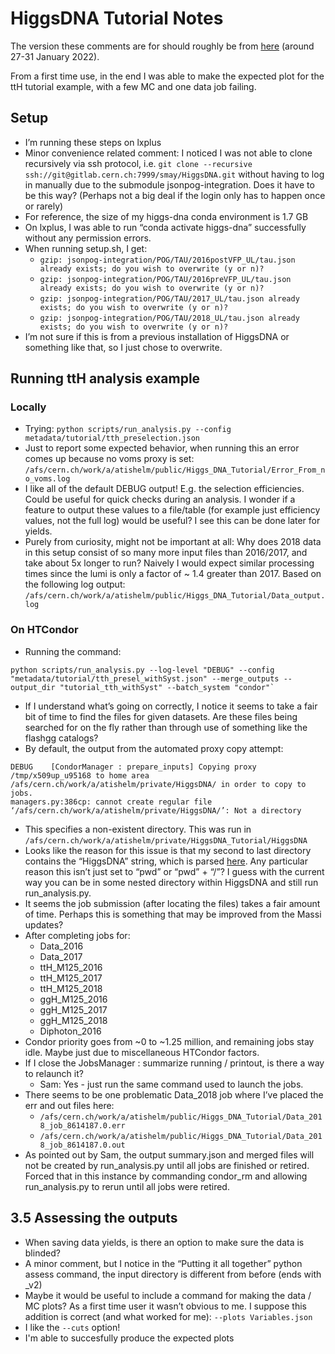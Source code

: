 # HiggsDNA Tutorial Notes

The version these comments are for should roughly be from [here](https://github.com/atishelmanch/higgs_dna_tutorial.github.io/commit/b9d5181b54862775f358c4ced0212dd896c4e829) (around 27-31 January 2022). 

From a first time use, in the end I was able to make the expected plot for the ttH tutorial example, with a few MC and one data job failing. 

## Setup

- I’m running these steps on lxplus 
- Minor convenience related comment: I noticed I was not able to clone recursively via ssh protocol, i.e. `git clone --recursive ssh://git@gitlab.cern.ch:7999/smay/HiggsDNA.git` without having to log in manually due to the submodule jsonpog-integration. Does it have to be this way? (Perhaps not a big deal if the login only has to happen once or rarely)
- For reference, the size of my higgs-dna conda environment is 1.7 GB
- On lxplus, I was able to run “conda activate higgs-dna” successfully without any permission errors. 
- When running setup.sh, I get:
  - `gzip: jsonpog-integration/POG/TAU/2016postVFP_UL/tau.json already exists; do you wish to overwrite (y or n)?`
  - `gzip: jsonpog-integration/POG/TAU/2016preVFP_UL/tau.json already exists; do you wish to overwrite (y or n)?`
  - `gzip: jsonpog-integration/POG/TAU/2017_UL/tau.json already exists; do you wish to overwrite (y or n)?`
  - `gzip: jsonpog-integration/POG/TAU/2018_UL/tau.json already exists; do you wish to overwrite (y or n)?`
- I’m not sure if this is from a previous installation of HiggsDNA or something like that, so I just chose to overwrite. 

## Running ttH analysis example

### Locally
- Trying: `python scripts/run_analysis.py --config metadata/tutorial/tth_preselection.json`
- Just to report some expected behavior, when running this an error comes up because no voms proxy is set:
`/afs/cern.ch/work/a/atishelm/public/Higgs_DNA_Tutorial/Error_From_no_voms.log`
- I like all of the default DEBUG output! E.g. the selection efficiencies. Could be useful for quick checks during an analysis. I wonder if a feature to output these values to a file/table (for example just efficiency values, not the full log) would be useful? I see this can be done later for yields. 
- Purely from curiosity, might not be important at all: Why does 2018 data in this setup consist of so many more input files than 2016/2017, and take about 5x longer to run? Naively I would expect similar processing times since the lumi is only a factor of ~ 1.4 greater than 2017. Based on the following log output:
`/afs/cern.ch/work/a/atishelm/public/Higgs_DNA_Tutorial/Data_output.log`

### On HTCondor
- Running the command:
```
python scripts/run_analysis.py --log-level "DEBUG" --config "metadata/tutorial/tth_presel_withSyst.json" --merge_outputs --output_dir "tutorial_tth_withSyst" --batch_system "condor"`
```
- If I understand what’s going on correctly, I notice it seems to take a fair bit of time to find the files for given datasets. Are these files being searched for on the fly rather than through use of something like the flashgg catalogs? 
- By default, the output from the automated proxy copy attempt: 
```
DEBUG    [CondorManager : prepare_inputs] Copying proxy /tmp/x509up_u95168 to home area /afs/cern.ch/work/a/atishelm/private/HiggsDNA/ in order to copy to jobs.                                                      managers.py:386cp: cannot create regular file ‘/afs/cern.ch/work/a/atishelm/private/HiggsDNA/’: Not a directory
```
- This specifies a non-existent directory. This was run in `/afs/cern.ch/work/a/atishelm/private/HiggsDNA_Tutorial/HiggsDNA`
- Looks like the reason for this issue is that my second to last directory contains the “HiggsDNA” string, which is parsed [here](https://gitlab.cern.ch/smay/HiggsDNA/-/blob/2e8054b808f2c872eb7940aca799f9f9754c3b68/higgs_dna/job_management/managers.py#L338). Any particular reason this isn’t just set to “pwd” or “pwd” + “/”? I guess with the current way you can be in some nested directory within HiggsDNA and still run run_analysis.py. 
- It seems the job submission (after locating the files) takes a fair amount of time. Perhaps this is something that may be improved from the Massi updates? 
- After completing jobs for:
  - Data_2016
  - Data_2017
  - ttH_M125_2016
  - ttH_M125_2017
  - ttH_M125_2018
  - ggH_M125_2016
  - ggH_M125_2017
  - ggH_M125_2018
  - Diphoton_2016
- Condor priority goes from ~0 to ~1.25 million, and remaining jobs stay idle. Maybe just due to miscellaneous HTCondor factors.
- If I close the JobsManager : summarize running / printout, is there a way to relaunch it? 
  - Sam: Yes - just run the same command used to launch the jobs.
- There seems to be one problematic Data_2018 job where I’ve placed the err and out files here:
  - `/afs/cern.ch/work/a/atishelm/public/Higgs_DNA_Tutorial/Data_2018_job_8614187.0.err`
  - `/afs/cern.ch/work/a/atishelm/public/Higgs_DNA_Tutorial/Data_2018_job_8614187.0.out`
- As pointed out by Sam, the output summary.json and merged files will not be created by run_analysis.py until all jobs are finished or retired. Forced that in this instance by commanding condor_rm and allowing run_analysis.py to rerun until all jobs were retired. 

## 3.5 Assessing the outputs
- When saving data yields, is there an option to make sure the data is blinded? 
- A minor comment, but I notice in the “Putting it all together” python assess command, the input directory is different from before (ends with _v2) 
- Maybe it would be useful to include a command for making the data / MC plots? As a first time user it wasn’t obvious to me. I suppose this addition is correct (and what worked for me):
`--plots Variables.json`
- I like the `--cuts` option! 
- I'm able to succesfully produce the expected plots

